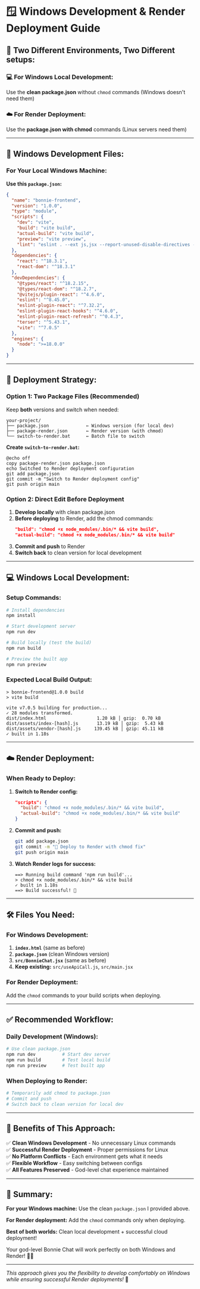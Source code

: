 # 🪟 Windows Development & Render Deployment Guide

## 🎯 **Two Different Environments, Two Different setups:**

### 💻 **For Windows Local Development:**
Use the **clean package.json** without `chmod` commands (Windows doesn't need them)

### ☁️ **For Render Deployment:**
Use the **package.json with chmod** commands (Linux servers need them)

---

## 📁 **Windows Development Files:**

### For Your Local Windows Machine:

**Use this `package.json`:**
```json
{
  "name": "bonnie-frontend",
  "version": "1.0.0",
  "type": "module",
  "scripts": {
    "dev": "vite",
    "build": "vite build",
    "actual-build": "vite build",
    "preview": "vite preview",
    "lint": "eslint . --ext js,jsx --report-unused-disable-directives --max-warnings 0"
  },
  "dependencies": {
    "react": "^18.3.1",
    "react-dom": "^18.3.1"
  },
  "devDependencies": {
    "@types/react": "^18.2.15",
    "@types/react-dom": "^18.2.7",
    "@vitejs/plugin-react": "^4.6.0",
    "eslint": "^8.45.0",
    "eslint-plugin-react": "^7.32.2",
    "eslint-plugin-react-hooks": "^4.6.0",
    "eslint-plugin-react-refresh": "^0.4.3",
    "terser": "^5.43.1",
    "vite": "^7.0.5"
  },
  "engines": {
    "node": ">=18.0.0"
  }
}
```

---

## 🚀 **Deployment Strategy:**

### Option 1: Two Package Files (Recommended)
Keep **both** versions and switch when needed:

```
your-project/
├── package.json              ← Windows version (for local dev)
├── package-render.json       ← Render version (with chmod)
└── switch-to-render.bat      ← Batch file to switch
```

**Create `switch-to-render.bat`:**
```batch
@echo off
copy package-render.json package.json
echo Switched to Render deployment configuration
git add package.json
git commit -m "Switch to Render deployment config"
git push origin main
```

### Option 2: Direct Edit Before Deployment
1. **Develop locally** with clean package.json
2. **Before deploying** to Render, add the chmod commands:
   ```json
   "build": "chmod +x node_modules/.bin/* && vite build",
   "actual-build": "chmod +x node_modules/.bin/* && vite build"
   ```
3. **Commit and push** to Render
4. **Switch back** to clean version for local development

---

## 💻 **Windows Local Development:**

### Setup Commands:
```bash
# Install dependencies
npm install

# Start development server
npm run dev

# Build locally (test the build)
npm run build

# Preview the built app
npm run preview
```

### Expected Local Build Output:
```
> bonnie-frontend@1.0.0 build
> vite build

vite v7.0.5 building for production...
✓ 28 modules transformed.
dist/index.html                   1.20 kB │ gzip:  0.70 kB
dist/assets/index-[hash].js       13.19 kB │ gzip:  5.43 kB
dist/assets/vendor-[hash].js     139.45 kB │ gzip: 45.11 kB
✓ built in 1.18s
```

---

## ☁️ **Render Deployment:**

### When Ready to Deploy:

1. **Switch to Render config:**
   ```json
   "scripts": {
     "build": "chmod +x node_modules/.bin/* && vite build",
     "actual-build": "chmod +x node_modules/.bin/* && vite build"
   }
   ```

2. **Commit and push:**
   ```bash
   git add package.json
   git commit -m "🚀 Deploy to Render with chmod fix"
   git push origin main
   ```

3. **Watch Render logs for success:**
   ```
   ==> Running build command 'npm run build'...
   > chmod +x node_modules/.bin/* && vite build
   ✓ built in 1.18s
   ==> Build successful! 🎉
   ```

---

## 🛠️ **Files You Need:**

### For Windows Development:
1. **`index.html`** (same as before)
2. **`package.json`** (clean Windows version)
3. **`src/BonnieChat.jsx`** (same as before)
4. **Keep existing:** `src/useApiCall.js`, `src/main.jsx`

### For Render Deployment:
Add the `chmod` commands to your build scripts when deploying.

---

## ✅ **Recommended Workflow:**

### Daily Development (Windows):
```bash
# Use clean package.json
npm run dev          # Start dev server
npm run build        # Test local build
npm run preview      # Test built app
```

### When Deploying to Render:
```bash
# Temporarily add chmod to package.json
# Commit and push
# Switch back to clean version for local dev
```

---

## 🎯 **Benefits of This Approach:**

✅ **Clean Windows Development** - No unnecessary Linux commands  
✅ **Successful Render Deployment** - Proper permissions for Linux  
✅ **No Platform Conflicts** - Each environment gets what it needs  
✅ **Flexible Workflow** - Easy switching between configs  
✅ **All Features Preserved** - God-level chat experience maintained  

---

## 🎉 **Summary:**

**For your Windows machine:** Use the clean `package.json` I provided above.

**For Render deployment:** Add the `chmod` commands only when deploying.

**Best of both worlds:** Clean local development + successful cloud deployment! 

Your god-level Bonnie Chat will work perfectly on both Windows and Render! 💋✨

---

*This approach gives you the flexibility to develop comfortably on Windows while ensuring successful Render deployments!* 🚀